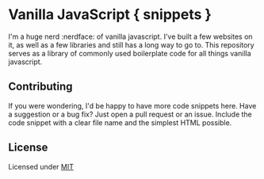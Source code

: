 # Vanilla JavaScript { snippets }

I'm a huge nerd :nerdface: of vanilla javascript. I've built a few websites on it, as well as a few libraries and still has a long way to go to. This repository serves as a library of commonly used boilerplate code for all things vanilla javascript.

## Contributing

If you were wondering, I'd be happy to have more code snippets here. Have a suggestion or a bug fix? Just open a pull request or an issue. Include the code snippet with a clear file name and the simplest HTML possible.

## License

Licensed under [MIT](LICENSE)